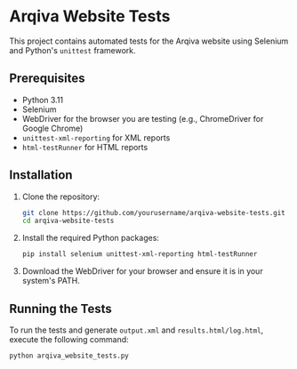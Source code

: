 # Arqiva Website Tests

This project contains automated tests for the Arqiva website using Selenium and Python's `unittest` framework.

## Prerequisites

- Python 3.11
- Selenium
- WebDriver for the browser you are testing (e.g., ChromeDriver for Google Chrome)
- `unittest-xml-reporting` for XML reports
- `html-testRunner` for HTML reports

## Installation

1. Clone the repository:
    ```sh
    git clone https://github.com/yourusername/arqiva-website-tests.git
    cd arqiva-website-tests
    ```

2. Install the required Python packages:
    ```sh
    pip install selenium unittest-xml-reporting html-testRunner
    ```

3. Download the WebDriver for your browser and ensure it is in your system's PATH.

## Running the Tests

To run the tests and generate `output.xml` and `results.html/log.html`, execute the following command:
```sh
python arqiva_website_tests.py
```
